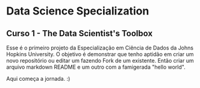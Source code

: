 # Data Science Specialization
## Curso 1 - The Data Scientist's Toolbox

Esse é o primeiro projeto da Especialização em Ciência de Dados da Johns Hopkins University. O objetivo é demonstrar que tenho aptidão em criar um novo repositório ou editar um fazendo Fork de um existente. Então criar um arquivo markdown README e um outro com a famigerada "hello world".

Aqui começa a jornada. :)
